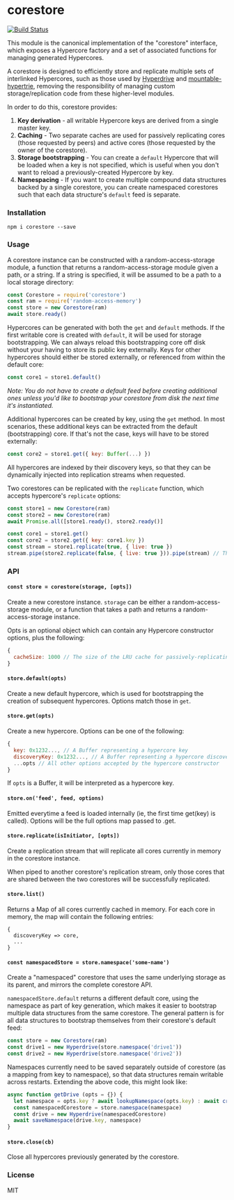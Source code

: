 # corestore
[![Build Status](https://travis-ci.com/andrewosh/corestore.svg?token=WgJmQm3Kc6qzq1pzYrkx&branch=master)](https://travis-ci.com/andrewosh/corestore)

This module is the canonical implementation of the "corestore" interface, which exposes a Hypercore factory and a set of associated functions for managing generated Hypercores.

A corestore is designed to efficiently store and replicate multiple sets of interlinked Hypercores, such as those used by [Hyperdrive](https://github.com/mafintosh/hyperdrive) and [mountable-hypertrie](https://github.com/andrewosh/hypertrie), removing the responsibility of managing custom storage/replication code from these higher-level modules.

In order to do this, corestore provides:
1. __Key derivation__ - all writable Hypercore keys are derived from a single master key.
2. __Caching__ - Two separate caches are used for passively replicating cores (those requested by peers) and active cores (those requested by the owner of the corestore).
3. __Storage bootstrapping__ - You can create a `default` Hypercore that will be loaded when a key is not specified, which is useful when you don't want to reload a previously-created Hypercore by key.
4. __Namespacing__ - If you want to create multiple compound data structures backed by a single corestore, you can create namespaced corestores such that each data structure's `default` feed is separate.

### Installation
`npm i corestore --save`

### Usage
A corestore instance can be constructed with a random-access-storage module, a function that returns a random-access-storage module given a path, or a string. If a string is specified, it will be assumed to be a path to a local storage directory:
```js
const Corestore = require('corestore')
const ram = require('random-access-memory')
const store = new Corestore(ram)
await store.ready()
```

Hypercores can be generated with both the `get` and `default` methods. If the first writable core is created with `default`, it will be used for storage bootstrapping. We can always reload this bootstrapping core off disk without your having to store its public key externally. Keys for other hypercores should either be stored externally, or referenced from within the default core:
```js
const core1 = store1.default()
```
_Note: You do not have to create a default feed before creating additional ones unless you'd like to bootstrap your corestore from disk the next time it's instantiated._

Additional hypercores can be created by key, using the `get` method. In most scenarios, these additional keys can be extracted from the default (bootstrapping) core. If that's not the case, keys will have to be stored externally:
```js
const core2 = store1.get({ key: Buffer(...) })
```
All hypercores are indexed by their discovery keys, so that they can be dynamically injected into replication streams when requested.

Two corestores can be replicated with the `replicate` function, which accepts hypercore's `replicate` options:
```js
const store1 = new Corestore(ram)
const store2 = new Corestore(ram)
await Promise.all([store1.ready(), store2.ready()]

const core1 = store1.get()
const core2 = store2.get({ key: core1.key })
const stream = store1.replicate(true, { live: true })
stream.pipe(store2.replicate(false, { live: true })).pipe(stream) // This will replicate all common cores.
```

### API
#### `const store = corestore(storage, [opts])`
Create a new corestore instance. `storage` can be either a random-access-storage module, or a function that takes a path and returns a random-access-storage instance.

Opts is an optional object which can contain any Hypercore constructor options, plus the following:
```js
{
  cacheSize: 1000 // The size of the LRU cache for passively-replicating cores.
}
```

#### `store.default(opts)`
Create a new default hypercore, which is used for bootstrapping the creation of subsequent hypercores. Options match those in `get`.

#### `store.get(opts)`
Create a new hypercore. Options can be one of the following:
```js
{
  key: 0x1232..., // A Buffer representing a hypercore key
  discoveryKey: 0x1232..., // A Buffer representing a hypercore discovery key (must have been previously created by key)
  ...opts // All other options accepted by the hypercore constructor
}
```

If `opts` is a Buffer, it will be interpreted as a hypercore key.

#### `store.on('feed', feed, options)`

Emitted everytime a feed is loaded internally (ie, the first time get(key) is called).
Options will be the full options map passed to .get.

#### `store.replicate(isInitiator, [opts])`
Create a replication stream that will replicate all cores currently in memory in the corestore instance.

When piped to another corestore's replication stream, only those cores that are shared between the two corestores will be successfully replicated.

#### `store.list()`
Returns a Map of all cores currently cached in memory. For each core in memory, the map will contain the following entries:
```
{
  discoveryKey => core,
  ...
}
```

#### `const namespacedStore = store.namespace('some-name')`
Create a "namespaced" corestore that uses the same underlying storage as its parent, and mirrors the complete corestore API. 

`namespacedStore.default` returns a different default core, using the namespace as part of key generation, which makes it easier to bootstrap multiple data structures from the same corestore. The general pattern is for all data structures to bootstrap themselves from their corestore's default feed:
```js
const store = new Corestore(ram)
const drive1 = new Hyperdrive(store.namespace('drive1'))
const drive2 = new Hyperdrive(store.namespace('drive2'))
```

Namespaces currently need to be saved separately outside of corestore (as a mapping from key to namespace), so that data structures remain writable across restarts. Extending the above code, this might look like:
```js
async function getDrive (opts = {}) {
  let namespace = opts.key ? await lookupNamespace(opts.key) : await createNamespace()
  const namespacedCorestore = store.namespace(namespace)
  const drive = new Hyperdrive(namespacedCorestore)
  await saveNamespace(drive.key, namespace)
}
```

#### `store.close(cb)`
Close all hypercores previously generated by the corestore.

### License
MIT
